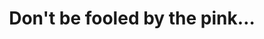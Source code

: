 ---
title: "Don't be fooled by the pink…"
description: First photoshoot session with A Studios
sizes: [200, 500, 700]
types: [jpeg, webp]
folder: a-studios-shoot-03-26-2023
symmetrical: true
seo:
  twitter:
    url: https://ik.imagekit.io/8jjzxcl9p/gallery/new-years-2023/twitter.png
    is_prefixed: false
  og:
    url: https://ik.imagekit.io/8jjzxcl9p/gallery/new-years-2023/og.png
    is_prefixed: false
cover_images:
  index: 0
entries:
  - key: DSCF0112.JPG
    alt: 
    width: 200
    height: 300
  - key: DSCF0007.JPG
    alt: 
    width: 200
    height: 300
  - key: DSCF0024.JPG
    alt: 
    width: 200
    height: 300
  - key: DSCF0033.JPG
    alt: 
    width: 200
    height: 300
  - key: DSCF0046.JPG
    alt: 
    width: 200
    height: 300
  - key: DSCF0070.JPG
    alt: 
    width: 200
    height: 300
  - key: DSCF0076.JPG
    alt: 
    width: 200
    height: 300
  - key: DSCF0109.JPG
    alt: 
    width: 200
    height: 300
  - key: DSCF0114.JPG
    alt: 
    width: 200
    height: 300
  - key: DSCF0116.JPG
    alt: 
    width: 200
    height: 300
  - key: DSCF0118.JPG
    alt: 
    width: 200
    height: 300
  - key: DSCF0123.JPG
    alt: 
    width: 200
    height: 300
  - key: DSCF0131.JPG
    alt: 
    width: 200
    height: 300
  - key: DSCF0167.JPG
    alt: 
    width: 200
    height: 300
  - key: DSCF0172.JPG
    alt: 
    width: 200
    height: 300
  - key: DSCF0183.JPG
    alt: 
    width: 200
    height: 300
  - key: DSCF0191.JPG
    alt: 
    width: 200
    height: 300
  - key: DSCF0229.JPG
    alt: 
    width: 200
    height: 300
  - key: DSCF0262.JPG
    alt: 
    width: 200
    height: 300
  - key: DSCF0273.JPG
    alt: 
    width: 200
    height: 300
  - key: DSCF0303.JPG
    alt: 
    width: 200
    height: 300
---